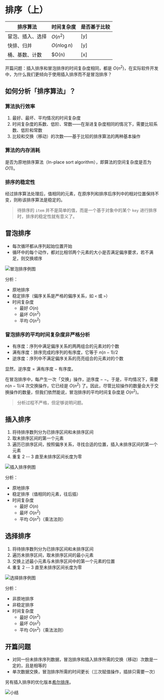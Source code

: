 # 排序（上）

| 排序算法 | 时间复杂度 | 是否基于比较 |
|---------|----|----|
| 冒泡、插入、选择 | $O(n^2)$ | [y] |
| 快排、归并 | $O(n\log n)$ | [y] |
| 桶、基数、计数 | $O(n) | [x] |

开篇问题：插入排序和冒泡排序的时间复杂度相同，都是 $O(n^2)$，在实际软件开发中，为什么我们更倾向于使用插入排序而不是冒泡排序？

## 如何分析「排序算法」？

### 算法执行效率

1. 最好、最坏、平均情况的时间复杂度
2. 时间复杂度的系数、低阶、常数——在渐进复杂度相同的情况下，需要比较系数、低阶和常数
3. 比较和交换（移动）的次数——基于比较的排序算法的两种基本操作

### 算法的内存消耗

是否为原地排序算法（In-place sort algorithm），即算法的空间复杂度是否为 $O(1)$。

### 排序的稳定性

经过排序算法处理后，值相同的元素，在原序列和排序后序列中的相对位置保持不变，则称该排序算法是稳定的。

> 待排序的 `item` 并不是简单的值，而是一个基于对象中的某个 `key` 进行排序时，排序的稳定性就有意义了。

## 冒泡排序

* 每次循环都从序列起始位置开始
* 循环中的每个动作，都对比相邻两个元素的大小是否满足偏序要求，若不满足，则交换顺序

![冒泡排序例图](https://static001.geekbang.org/resource/image/88/34/8890cbf63ea80455ce82490a23361134.jpg)

分析：

* 原地排序
* 稳定排序（偏序关系是严格的偏序关系，如 `<` 或 `>`）
* 时间复杂度
  * 最好 $O(n)$
  * 最坏 $O(n^2)$
  * 平均 $O(n^2)$

### 冒泡排序的平均时间复杂度非严格分析

* 有序度：序列中满足偏序关系的两两组合的元素对的个数
* 满有序度：排序完成的序列的有序度，它等于 $n(n - 1) / 2$
* 逆序度：序列中不满足偏序关系的亮亮组合的元素对的个数

显然，$\text{逆序度} = \text{满有序度} - \text{有序度}$。

在冒泡排序中，每产生一次「交换」操作，$\text{逆序度}--$。于是，平均情况下，需要 $n(n - 1)/4$ 次交换操作，它已经是 $O(n^2)$ 了。因此，尽管比较操作的数量会大于交换操作的数量，但我们依然能说，冒泡排序的平均时间复杂度是 $O(n^2)$。

> 分析过程不严格，但足够说明问题。

## 插入排序

1. 将待排序数列分为已排序区间和未排序区间
2. 取未排序区间的第一个元素
3. 遍历已排序区间，按照偏序关系，寻找合适的位置，插入未排序区间的第一个元素
4. 重复 2 -- 3 直至未排序区间长度为零

![插入排序例图](https://static001.geekbang.org/resource/image/fd/01/fd6582d5e5927173ee35d7cc74d9c401.jpg)

分析：

* 原地排序
* 稳定排序（值相同的元素，往后插）
* 时间复杂度
  * 最好 $O(n)$
  * 最坏 $O(n^2)$
  * 平均 $O(n^2)$（乘法法则）

## 选择排序

1. 将待排序数列分为已排序区间和未排序区间
2. 遍历未排序区间，取未排序区间的最小元素
3. 交换上述最小元素与未排序区间中的第一个元素的位置
4. 重复 2 -- 3 直至未排序区间长度为零

![选择排序例图](https://static001.geekbang.org/resource/image/32/1d/32371475a0b08f0db9861d102474181d.jpg)

分析：

* 非原地排序
* 非稳定排序
* 时间复杂度
  * 最好 $O(n^2)$
  * 最坏 $O(n^2)$
  * 平均 $O(n^2)$（乘法法则）

## 开篇问题

* 对同一份未排序序列数据，冒泡排序和插入排序所需的交换（移动）次数是一定的，且是相等的
* 单次数据交换，冒泡排序所需的时间更长（三次赋值操作，插排只需要一次）

另有插入排序的优化版本[希尔排序](https://zh.wikipedia.org/wiki/%E5%B8%8C%E5%B0%94%E6%8E%92%E5%BA%8F)。

![小结](https://static001.geekbang.org/resource/image/34/50/348604caaf0a1b1d7fee0512822f0e50.jpg)
